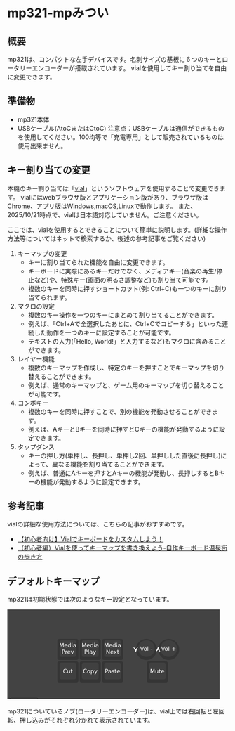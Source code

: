 # mp321-mpみつい

## 概要
mp321は、コンパクトな左手デバイスです。名刺サイズの基板に６つのキーとロータリーエンコーダーが搭載されています。
vialを使用してキー割り当てを自由に変更できます。

## 準備物
- mp321本体
- USBケーブル(AtoCまたはCtoC)
注意点：USBケーブルは通信ができるものを使用してください。100均等で「充電専用」として販売されているものは使用出来ません。

## キー割り当ての変更
本機のキー割り当ては「[vial](https://get.vial.today)」というソフトウェアを使用することで変更できます。
vialにはwebブラウザ版とアプリケーション版があり、ブラウザ版はChrome、アプリ版はWindows,macOS,Linuxで動作します。
また、2025/10/21時点で、vialは日本語対応していません。ご注意ください。

ここでは、vialを使用するとできることについて簡単に説明します。(詳細な操作方法等についてはネットで検索するか、後述の参考記事をご覧ください)
1. キーマップの変更
   - キーに割り当てられた機能を自由に変更できます。
   - キーボードに実際にあるキーだけでなく、メディアキー(音楽の再生/停止など)や、特殊キー(画面の明るさ調整など)も割り当て可能です。
   - 複数のキーを同時に押すショートカット(例: Ctrl+C)も一つのキーに割り当てられます。
2. マクロの設定
   - 複数のキー操作を一つのキーにまとめて割り当てることができます。
   - 例えば、「Ctrl+Aで全選択したあとに、Ctrl+Cでコピーする」といった連続した動作を一つのキーに設定することが可能です。
   - テキストの入力(「Hello, World!」と入力するなど)もマクロに含めることができます。
3. レイヤー機能
   - 複数のキーマップを作成し、特定のキーを押すことでキーマップを切り替えることができます。
   - 例えば、通常のキーマップと、ゲーム用のキーマップを切り替えることが可能です。
4. コンボキー
   - 複数のキーを同時に押すことで、別の機能を発動させることができます。
   - 例えば、AキーとBキーを同時に押すとCキーの機能が発動するように設定できます。
5. タップダンス
   - キーの押し方(単押し、長押し、単押し2回、単押しした直後に長押し)によって、異なる機能を割り当てることができます。
   - 例えば、普通にAキーを押すとAキーの機能が発動し、長押しするとBキーの機能が発動するように設定できます。

## 参考記事
vialの詳細な使用方法については、こちらの記事がおすすめです。
- [【初心者向け】Vialでキーボードをカスタムしよう！](https://alektor.hatenablog.com/entry/2024/11/15/233435)
- [（初心者編）Vialを使ってキーマップを書き換えよう-自作キーボード温泉街の歩き方](https://salicylic-acid3.hatenablog.com/entry/vial-manual)


## デフォルトキーマップ
mp321は初期状態では次のようなキー設定となっています。

![alt text](img/default_km.png)

mp321についているノブ(ロータリーエンコーダー)は、vial上では右回転と左回転、押し込みがそれぞれ分かれて表示されています。
